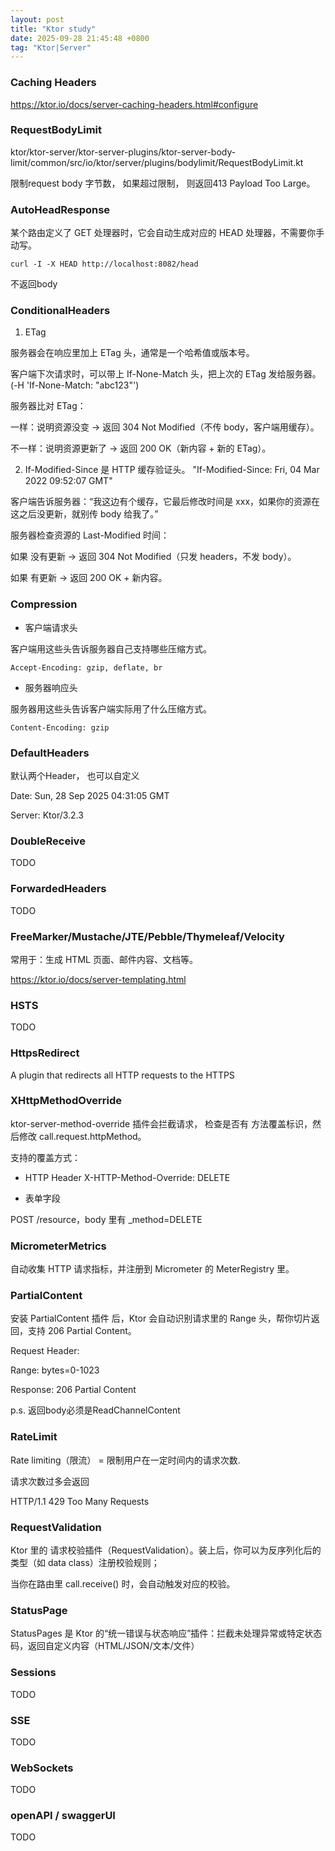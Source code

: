 ```yaml
---
layout: post
title: "Ktor study"
date: 2025-09-28 21:45:48 +0800
tag: "Ktor|Server"
---
```


### Caching Headers
https://ktor.io/docs/server-caching-headers.html#configure

### RequestBodyLimit
ktor/ktor-server/ktor-server-plugins/ktor-server-body-limit/common/src/io/ktor/server/plugins/bodylimit/RequestBodyLimit.kt

限制request body 字节数， 如果超过限制， 则返回413 Payload Too Large。

### AutoHeadResponse
某个路由定义了 GET 处理器时，它会自动生成对应的 HEAD 处理器，不需要你手动写。
```
curl -I -X HEAD http://localhost:8082/head
```
不返回body

### ConditionalHeaders

1. ETag

服务器会在响应里加上 ETag 头，通常是一个哈希值或版本号。

客户端下次请求时，可以带上 If-None-Match 头，把上次的 ETag 发给服务器。 (-H 'If-None-Match: "abc123"')

服务器比对 ETag：

一样：说明资源没变 → 返回 304 Not Modified（不传 body，客户端用缓存）。

不一样：说明资源更新了 → 返回 200 OK（新内容 + 新的 ETag）。

2. If-Modified-Since 是 HTTP 缓存验证头。
"If-Modified-Since: Fri, 04 Mar 2022 09:52:07 GMT"

客户端告诉服务器：“我这边有个缓存，它最后修改时间是 xxx，如果你的资源在这之后没更新，就别传 body 给我了。”

服务器检查资源的 Last-Modified 时间：

如果 没有更新 → 返回 304 Not Modified（只发 headers，不发 body）。

如果 有更新 → 返回 200 OK + 新内容。

### Compression

- 客户端请求头

客户端用这些头告诉服务器自己支持哪些压缩方式。

`Accept-Encoding: gzip, deflate, br`

- 服务器响应头

服务器用这些头告诉客户端实际用了什么压缩方式。

`Content-Encoding: gzip` 

### DefaultHeaders

默认两个Header， 也可以自定义

Date: Sun, 28 Sep 2025 04:31:05 GMT

Server: Ktor/3.2.3

### DoubleReceive

TODO

### ForwardedHeaders

TODO

### FreeMarker/Mustache/JTE/Pebble/Thymeleaf/Velocity

常用于：生成 HTML 页面、邮件内容、文档等。

https://ktor.io/docs/server-templating.html

### HSTS

TODO

### HttpsRedirect
A plugin that redirects all HTTP requests to the HTTPS

### XHttpMethodOverride

ktor-server-method-override 插件会拦截请求，
检查是否有 方法覆盖标识，然后修改 call.request.httpMethod。

支持的覆盖方式：

 - HTTP Header 
X-HTTP-Method-Override: DELETE

 - 表单字段

POST /resource，body 里有 _method=DELETE

### MicrometerMetrics

自动收集 HTTP 请求指标，并注册到 Micrometer 的 MeterRegistry 里。

### PartialContent 
安装 PartialContent 插件 后，Ktor 会自动识别请求里的 Range 头，帮你切片返回，支持 206 Partial Content。

Request Header:

Range: bytes=0-1023

Response:
206 Partial Content

p.s.
返回body必须是ReadChannelContent

### RateLimit

Rate limiting（限流） = 限制用户在一定时间内的请求次数.

请求次数过多会返回

HTTP/1.1 429 Too Many Requests


### RequestValidation

Ktor 里的 请求校验插件（RequestValidation）。装上后，你可以为反序列化后的类型（如 data class）注册校验规则；

当你在路由里 call.receive<T>() 时，会自动触发对应的校验。


### StatusPage

StatusPages 是 Ktor 的“统一错误与状态响应”插件：拦截未处理异常或特定状态码，返回自定义内容（HTML/JSON/文本/文件）


### Sessions

TODO

### SSE

TODO

### WebSockets

TODO


### openAPI / swaggerUI
TODO
